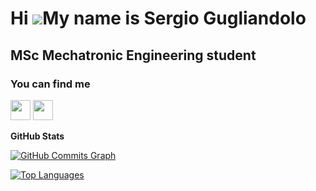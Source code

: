 Hi ![](https://user-images.githubusercontent.com/18350557/176309783-0785949b-9127-417c-8b55-ab5a4333674e.gif)My name is Sergio Gugliandolo
==========================================================================================================================================
MSc Mechatronic Engineering student
-----------------------------------



### You can find me

<p align="left"> 
  <a href="https://www.github.com/tizio0o0o0o" target="_blank" rel="noreferrer"><img src="https://raw.githubusercontent.com/danielcranney/readme-generator/main/public/icons/socials/github.svg" width="32" height="32" /></a>
  <a href="https://www.linkedin.com/in/sergio-gugliandolo" target="_blank" rel="noreferrer"><img src="https://raw.githubusercontent.com/danielcranney/readme-generator/main/public/icons/socials/linkedin.svg" width="32" height="32" /></a></p>
  <a href="https://sergiogugliandolo.it" target="_blank" rel="noreferrer"></a></p>

<b>GitHub Stats</b>
  
<a href="http://www.github.com/tizio0o0o0o"><img src="https://github-readme-activity-graph.cyclic.app/graph?username=tizio0o0o0o&bg_color=1c1917&color=ffffff&line=0891b2&point=ffffff&area_color=1c1917&area=true&hide_border=true&custom_title=GitHub%20Commits%20Graph" alt="GitHub Commits Graph" /></a>

<a href="https://github.com/tizio0o0o0o" align="left"><img src="https://github-readme-stats.vercel.app/api/top-langs/?username=tizio0o0o0o&langs_count=10&title_color=0891b2&text_color=ffffff&icon_color=0891b2&bg_color=1c1917&hide_border=true&locale=en&custom_title=Top%20%Languages" alt="Top Languages" /></a>

